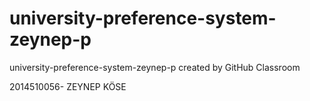 # university-preference-system-zeynep-p
university-preference-system-zeynep-p created by GitHub Classroom

2014510056- ZEYNEP KÖSE
